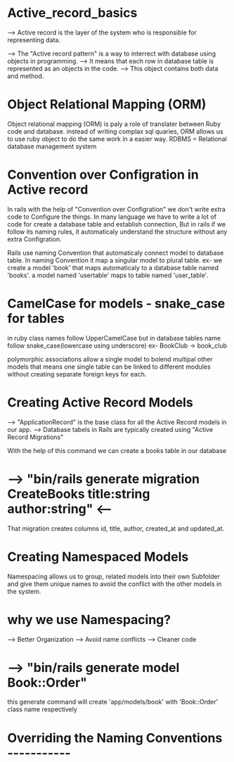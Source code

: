 # Active_record_basics
--> Active record is the layer of the system who is responsible for representing data.

--> The "Active record pattern" is a way to interrect with database using objects in programming.
--> It means that each row in database table is represented as an objects in the code.
--> This object  contains both data and method.

# Object Relational Mapping (ORM)

Object relational mapping (ORM) is paly a role of translater between Ruby code and database.
instead of writing complax sql quaries, ORM allows us to use ruby object to do the same work in a easier way.
RDBMS = Relational database management system

# Convention over Configration in Active record
In rails with the help of "Convention over Configration" we don't write extra code to Configure the things.
In many language we have to write a lot of code for create a database table and establish connection,
But in rails if we follow its naming rules, it automaticaly understand the structure without any extra Configration.

Rails use naming Convention that automaticaly connect model to database table. In naming Convention it map a singular model to plural table.
ex- we create a model 'book' that maps automaticaly to a database table named 'books'.
a model named 'usertable' maps to table named 'user_table'.

# CamelCase for models - snake_case for tables 
in ruby class names follow UpperCamelCase but in database tables name follow snake_case(lowercase using underscore)
ex- BookClub -> book_club

polymorphic associations allow a single model to bolend multipal other models that means one single table can be linked to different modules without creating separate foreign keys for each.

# Creating Active Record Models
--> "ApplicationRecord" is the base class for all the Active Record models in our app.
--> Database tabels in Rails are typically created using "Active Record Migrations" 

With the help of this command we can create a books table in our database 
# --> "bin/rails generate migration CreateBooks title:string author:string" <--
That migration creates columns id, title, author, created_at and updated_at.

# Creating Namespaced Models

Namespacing allows us to group, related models into their own Subfolder and give them unique names to avoid the conflict with the other models in the system.

# why we use Namespacing?
--> Better Organization
--> Avoid name conflicts
--> Cleaner code

# --> "bin/rails generate model Book::Order"
this generate command will create 'app/models/book' with 'Book::Order' class name respectively 


# Overriding the Naming Conventions -----------

